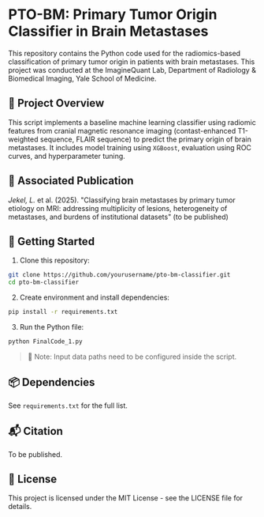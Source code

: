 
# PTO-BM: Primary Tumor Origin Classifier in Brain Metastases

This repository contains the Python code used for the radiomics-based classification of primary tumor origin in patients with brain metastases. This project was conducted at the ImagineQuant Lab, Department of Radiology & Biomedical Imaging, Yale School of Medicine.

## 🧠 Project Overview

This script implements a baseline machine learning classifier using radiomic features from cranial magnetic resonance imaging (contast-enhanced T1-weighted sequence, FLAIR sequence) to predict the primary origin of brain metastases. It includes model training using `XGBoost`, evaluation using ROC curves, and hyperparameter tuning.

## 📄 Associated Publication

_Jekel, L._ et al. (2025). "Classifying brain metastases by primary tumor etiology on MRI: addressing multiplicity of lesions, heterogeneity of metastases, and burdens of institutional datasets" (to be published)

## 🚀 Getting Started

1. Clone this repository:
```bash
git clone https://github.com/yourusername/pto-bm-classifier.git
cd pto-bm-classifier
```

2. Create environment and install dependencies:
```bash
pip install -r requirements.txt
```

3. Run the Python file:
```bash
python FinalCode_1.py
```

> 📌 Note: Input data paths need to be configured inside the script.

## 📦 Dependencies

See `requirements.txt` for the full list.

## 📬 Citation

To be published. 

## 📃 License

This project is licensed under the MIT License - see the LICENSE file for details.

